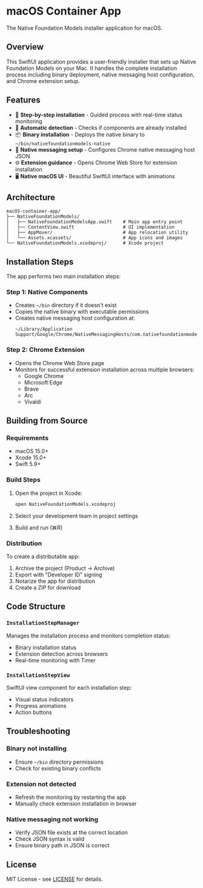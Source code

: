 # macOS Container App

The Native Foundation Models installer application for macOS.

## Overview

This SwiftUI application provides a user-friendly installer that sets up Native Foundation Models on your Mac. It handles the complete installation process including binary deployment, native messaging host configuration, and Chrome extension setup.

## Features

- 🎯 **Step-by-step installation** - Guided process with real-time status monitoring
- 🔄 **Automatic detection** - Checks if components are already installed
- 📦 **Binary installation** - Deploys the native binary to `~/bin/nativefoundationmodels-native`
- 🔧 **Native messaging setup** - Configures Chrome native messaging host JSON
- 🌐 **Extension guidance** - Opens Chrome Web Store for extension installation
- 🖥️ **Native macOS UI** - Beautiful SwiftUI interface with animations

## Architecture

```
macOS-container-app/
├── NativeFoundationModels/
│   ├── NativeFoundationModelsApp.swift    # Main app entry point
│   ├── ContentView.swift                  # UI implementation
│   ├── AppMover/                          # App relocation utility
│   └── Assets.xcassets/                   # App icons and images
└── NativeFoundationModels.xcodeproj/      # Xcode project
```

## Installation Steps

The app performs two main installation steps:

### Step 1: Native Components
- Creates `~/bin` directory if it doesn't exist
- Copies the native binary with executable permissions
- Creates native messaging host configuration at:
  ```
  ~/Library/Application Support/Google/Chrome/NativeMessagingHosts/com.nativefoundationmodels.native.json
  ```

### Step 2: Chrome Extension
- Opens the Chrome Web Store page
- Monitors for successful extension installation across multiple browsers:
  - Google Chrome
  - Microsoft Edge
  - Brave
  - Arc
  - Vivaldi

## Building from Source

### Requirements
- macOS 15.0+
- Xcode 15.0+
- Swift 5.9+

### Build Steps

1. Open the project in Xcode:
   ```bash
   open NativeFoundationModels.xcodeproj
   ```

2. Select your development team in project settings

3. Build and run (⌘R)

### Distribution

To create a distributable app:

1. Archive the project (Product → Archive)
2. Export with "Developer ID" signing
3. Notarize the app for distribution
4. Create a ZIP for download

## Code Structure

### `InstallationStepManager`
Manages the installation process and monitors completion status:
- Binary installation status
- Extension detection across browsers
- Real-time monitoring with Timer

### `InstallationStepView`
SwiftUI view component for each installation step:
- Visual status indicators
- Progress animations
- Action buttons

## Troubleshooting

### Binary not installing
- Ensure `~/bin` directory permissions
- Check for existing binary conflicts

### Extension not detected
- Refresh the monitoring by restarting the app
- Manually check extension installation in browser

### Native messaging not working
- Verify JSON file exists at the correct location
- Check JSON syntax is valid
- Ensure binary path in JSON is correct

## License

MIT License - see [LICENSE](../LICENSE) for details.